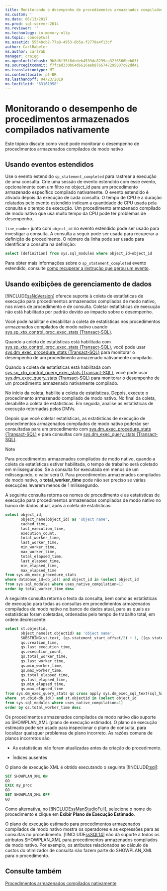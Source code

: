 ```yaml
---
title: Monitorando o desempenho de procedimentos armazenados compilados nativamente | Microsoft Docs
ms.custom: ''
ms.date: 06/13/2017
ms.prod: sql-server-2014
ms.reviewer: ''
ms.technology: in-memory-oltp
ms.topic: conceptual
ms.assetid: 55548cb2-77a8-4953-8b5a-f2778a4f13cf
author: CarlRabeler
ms.author: carlrab
manager: craigg
ms.openlocfilehash: 9b8d6f35f8dedeb4539dc8299ca32f6566beb03f
ms.sourcegitcommit: f7fced330b64d6616aeb8766747295807c92dd41
ms.translationtype: MT
ms.contentlocale: pt-BR
ms.lasthandoff: 04/23/2019
ms.locfileid: "63161958"
---
```

# <a name="monitoring-performance-of-natively-compiled-stored-procedures"></a>Monitorando o desempenho de procedimentos armazenados compilados nativamente
  Este tópico discute como você pode monitorar o desempenho de procedimentos armazenados compilados de modo nativo  
  
## <a name="using-extended-events"></a>Usando eventos estendidos  
 Use o evento estendido `sp_statement_completed` para rastrear a execução de uma consulta. Crie uma sessão de evento estendido com esse evento, opcionalmente com um filtro no object_id para um procedimento armazenado específico compilado nativamente. O evento estendido é ativado depois da execução de cada consulta. O tempo de CPU e a duração relatados pelo evento estendido indicam a quantidade de CPU usada pela consulta e o tempo de execução. Um procedimento armazenado compilado de modo nativo que usa muito tempo da CPU pode ter problemas de desempenho.  
  
 `line_number` junto com `object_id` no evento estendido pode ser usado para investigar a consulta. A consulta a seguir pode ser usada para recuperar a definição de procedimento. O número da linha pode ser usado para identificar a consulta na definição:  
  
```sql  
select [definition] from sys.sql_modules where object_id=object_id  
```  
  
 Para obter mais informações sobre o `sp_statement_completed` evento estendido, consulte [como recuperar a instrução que gerou um evento](https://blogs.msdn.com/b/extended_events/archive/2010/05/07/making-a-statement-how-to-retrieve-the-t-sql-statement-that-caused-an-event.aspx).  
  
## <a name="using-data-management-views"></a>Usando exibições de gerenciamento de dados  
 [!INCLUDE[ssNoVersion](../../includes/ssnoversion-md.md)] oferece suporte à coleta de estatísticas de execução para procedimentos armazenados compilados de modo nativo, nos níveis de procedimento e de consulta. Coletar estatísticas de execução não está habilitado por padrão devido ao impacto sobre o desempenho.  
  
 Você pode habilitar e desabilitar a coleta de estatísticas nos procedimentos armazenados compilados de modo nativo usando [sys.sp_xtp_control_proc_exec_stats &#40;Transact-SQL&#41;](/sql/relational-databases/system-stored-procedures/sys-sp-xtp-control-proc-exec-stats-transact-sql).  
  
 Quando a coleta de estatísticas está habilitada com [sys.sp_xtp_control_proc_exec_stats &#40;Transact-SQL&#41;](/sql/relational-databases/system-stored-procedures/sys-sp-xtp-control-proc-exec-stats-transact-sql), você pode usar [sys.dm_exec_procedure_stats &#40;Transact-SQL&#41;](/sql/relational-databases/system-dynamic-management-views/sys-dm-exec-procedure-stats-transact-sql) para monitorar o desempenho de um procedimento armazenado nativamente compilado.  
  
 Quando a coleta de estatísticas está habilitada com [sys.sp_xtp_control_query_exec_stats &#40;Transact-SQL&#41;](/sql/relational-databases/system-stored-procedures/sys-sp-xtp-control-query-exec-stats-transact-sql), você pode usar [sys.dm_exec_query_stats &#40;Transact-SQL&#41;](/sql/relational-databases/system-dynamic-management-views/sys-dm-exec-query-stats-transact-sql) para monitorar o desempenho de um procedimento armazenado nativamente compilado.  
  
 No início da coleta, habilite a coleta de estatísticas. Depois, execute o procedimento armazenado compilado de modo nativo. No final da coleta, desabilite a coleta de estatísticas. Em seguida, analise as estatísticas de execução retornadas pelos DMVs.  
  
 Depois que você coletar estatísticas, as estatísticas de execução de procedimentos armazenados compilados de modo nativo poderão ser consultadas para um procedimento com [sys.dm_exec_procedure_stats &#40;Transact-SQL&#41;](/sql/relational-databases/system-dynamic-management-views/sys-dm-exec-procedure-stats-transact-sql) e para consultas com [sys.dm_exec_query_stats &#40;Transact-SQL&#41;](/sql/relational-databases/system-dynamic-management-views/sys-dm-exec-query-stats-transact-sql).  
  
> [!NOTE]  
>  Para procedimentos armazenados compilados de modo nativo, quando a coleta de estatísticas estiver habilitada, o tempo de trabalho será coletado em milissegundos. Se a consulta for executada em menos de um milissegundo, o valor será 0. Para procedimentos armazenados compilados de modo nativo, o **total_worker_time** pode não ser preciso se várias execuções levarem menos de 1 milissegundo.  
  
 A seguinte consulta retorna os nomes de procedimento e as estatísticas de execução para procedimentos armazenados compilados de modo nativo no banco de dados atual, após a coleta de estatísticas:  
  
```sql  
select object_id,  
       object_name(object_id) as 'object name',  
       cached_time,  
       last_execution_time,  
       execution_count,  
       total_worker_time,  
       last_worker_time,  
       min_worker_time,  
       max_worker_time,  
       total_elapsed_time,  
       last_elapsed_time,  
       min_elapsed_time,  
       max_elapsed_time   
from sys.dm_exec_procedure_stats  
where database_id=db_id() and object_id in (select object_id   
from sys.sql_modules where uses_native_compilation=1)  
order by total_worker_time desc  
```  
  
 A seguinte consulta retorna o texto da consulta, bem como as estatísticas de execução para todas as consultas em procedimentos armazenados compilados de modo nativo no banco de dados atual, para as quais as estatísticas foram coletadas, ordenadas pelo tempo de trabalho total, em ordem decrescente:  
  
```sql  
select st.objectid,   
       object_name(st.objectid) as 'object name',   
       SUBSTRING(st.text, (qs.statement_start_offset/2) + 1, ((qs.statement_end_offset-qs.statement_start_offset)/2) + 1) as 'query text',   
       qs.creation_time,  
       qs.last_execution_time,  
       qs.execution_count,  
       qs.total_worker_time,  
       qs.last_worker_time,  
       qs.min_worker_time,  
       qs.max_worker_time,  
       qs.total_elapsed_time,  
       qs.last_elapsed_time,  
       qs.min_elapsed_time,  
       qs.max_elapsed_time  
from sys.dm_exec_query_stats qs cross apply sys.dm_exec_sql_text(sql_handle) st  
where  st.dbid=db_id() and st.objectid in (select object_id   
from sys.sql_modules where uses_native_compilation=1)  
order by qs.total_worker_time desc  
```  
  
 Os procedimentos armazenados compilados de modo nativo dão suporte ao SHOWPLAN_XML (plano de execução estimado). O plano de execução estimado pode ser usado para inspecionar o plano de consulta, para localizar quaisquer problemas de plano incorreto. As razões comuns de planos incorretos são:  
  
-   As estatísticas não foram atualizadas antes da criação do procedimento.  
  
-   Índices ausentes  
  
 O plano de execução XML é obtido executando o seguinte [!INCLUDE[tsql](../../includes/tsql-md.md)]:  
  
```sql  
SET SHOWPLAN_XML ON  
GO  
EXEC my_proc   
GO  
SET SHOWPLAN_XML OFF  
GO  
```  
  
 Como alternativa, no [!INCLUDE[ssManStudioFull](../../includes/ssmanstudiofull-md.md)], selecione o nome do procedimento e clique em **Exibir Plano de Execução Estimado**.  
  
 O plano de execução estimado para procedimentos armazenados compilados de modo nativo mostra os operadores e as expressões para as consultas no procedimento. [!INCLUDE[ssSQL14](../../includes/sssql14-md.md)] não dá suporte a todos os atributos SHOWPLAN_XML para procedimentos armazenados compilados de modo nativo. Por exemplo, os atributos relacionados ao cálculo de custos do otimizador de consulta não fazem parte do SHOWPLAN_XML para o procedimento.  
  
## <a name="see-also"></a>Consulte também  
 [Procedimentos armazenados compilados nativamente](natively-compiled-stored-procedures.md)  
  
  
